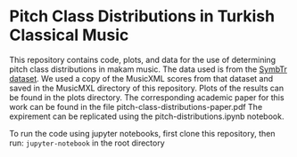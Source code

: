 # Pitch Class Distributions in Turkish Classical Music

This repository contains code, plots, and data for the use of determining pitch class distributions in makam music.
The data used is from the [SymbTr dataset](https://github.com/MTG/SymbTr).
We used a copy of the MusicXML scores from that dataset and saved in the MusicMXL directory of this repository.
Plots of the results can be found in the plots directory.
The corresponding academic paper for this work can be found in the file pitch-class-distributions-paper.pdf
The expirement can be replicated using the pitch-distributions.ipynb notebook.

To run the code using jupyter notebooks, first clone this repository, then run: `jupyter-notebook` in the root directory

